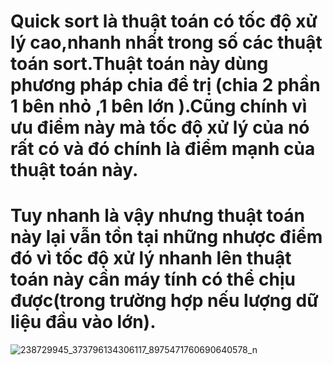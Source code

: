 # Quick sort là thuật toán có tốc độ xử lý cao,nhanh nhất trong số các thuật toán sort.Thuật toán này dùng phương pháp chia để trị (chia 2 phần 1 bên nhỏ ,1 bên lớn ).Cũng chính vì ưu điểm này mà tốc độ xử lý của nó rất có và đó chính là điểm mạnh của thuật toán này.
# Tuy nhanh là vậy nhưng thuật toán này lại vẫn tồn tại những nhược điểm đó vì tốc độ xử lý nhanh lên thuật toán này cần máy tính có thể chịu được(trong trường hợp nếu lượng dữ liệu đầu vào lớn).

![238729945_373796134306117_8975471760690640578_n](https://user-images.githubusercontent.com/89003971/131251066-06bb9799-1624-48c7-a3e8-aeeacaa18628.jpg)
